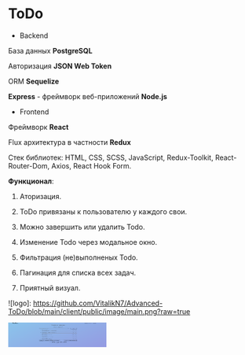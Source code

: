 # ToDo

- Backend

База данных **PostgreSQL**

Авторизация **JSON Web Token**

ORM **Sequelize**

**Express** - фреймворк веб-приложений **Node.js**

- Frontend

Фреймворк **React**

Flux архитектура в частности **Redux**

Стек библиотек: HTML, CSS, SCSS, JavaScript, Redux-Toolkit, React-Router-Dom, Axios,  React Hook Form.

**Функционал**:

1. Аторизация.

2. ToDo привязаны к пользователю у каждого свои.

3. Можно завершить или удалить Todo.

4. Изменение Todo через модальное окно.

5. Фильтрация (не)выполненых Todo.

6. Пагинация для списка всех задач.

7. Приятный визуал.

![logo]: https://github.com/VitalikN7/Advanced-ToDo/blob/main/client/public/image/main.png?raw=true

<img src="https://github.com/VitalikN7/Advanced-ToDo/blob/main/client/public/image/main.png?raw=true" width="200" height="50"/>


